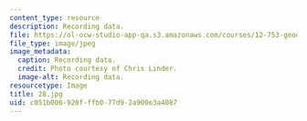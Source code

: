 ```yaml
---
content_type: resource
description: Recording data.
file: https://ol-ocw-studio-app-qa.s3.amazonaws.com/courses/12-753-geodynamics-seminar-spring-2006/c051b006920fffb077d92a900e3a4087_28.jpg
file_type: image/jpeg
image_metadata:
  caption: Recording data.
  credit: Photo courtesy of Chris Linder.
  image-alt: Recording data.
resourcetype: Image
title: 28.jpg
uid: c051b006-920f-ffb0-77d9-2a900e3a4087
---
```

